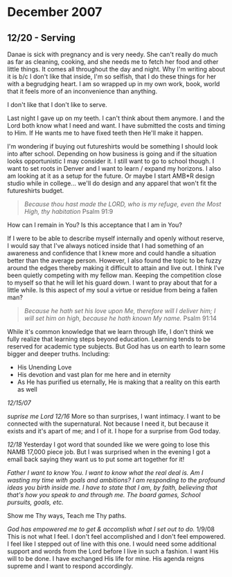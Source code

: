 # December 2007

## 12/20 - Serving

Danae is sick with pregnancy and is very needy. She can't really do much as far as cleaning, cooking, and she needs me to fetch her food and other little things.
It comes all throughout the day and night.
Why I'm writing about it is b/c I don't like that inside, I'm so selfish, that I do these things for her with a begrudging heart. I am so wrapped up in my own work, book, world that it feels more of an inconvenience than anything.

I don't like that I don't like to serve.

Last night I gave up on my teeth. I can't think about them anymore. I and the Lord both know what I need and want. I have submitted the costs and timing to Him. If He wants me to have fixed teeth then He'll make it happen.

I'm wondering if buying out futureshirts would be something I should look into after school. Depending on how business is going and if the situation looks opportunistic I may consider it.
I still want to go to school though. I want to set roots in Denver and I want to learn / expand my horizons. I also am looking at it as a setup for the future.
Or maybe I start AMB*R design studio while in college... we'll do design and any apparel that won't fit the futureshirts budget.

>_Because thou hast made the LORD, who is my refuge, even the Most High, thy habitation_ Psalm 91:9

How can I remain in You? Is this acceptance that I am in You?

If I were to be able to describe myself internally and openly without reserve, I would say that I've always noticed inside that I had something  of an awareness and confidence that I knew more and could handle a situation better than the average person. However, I also found the topic to be fuzzy around the edges thereby making it difficult to attain and live out.
I think I've been quietly competing with my fellow man. Keeping the competition close to myself so that he will let his guard down.
I want to pray about that for a little while. Is this aspect of my soul a virtue or residue from being a fallen man?

>_Because he hath set his love upon Me, therefore will I deliver him; I will set him on high, because he hath known My name._ Psalm 91:14

While it's common knowledge that we learn through life, I don't think we fully realize that learning steps beyond education. Learning tends to be reserved for academic type subjects. But God has us on earth to learn some bigger and deeper truths. Including:
* His Unending Love
* His devotion and vast plan for me here and in eternity
* As He has purified us eternally, He is making that a reality on this earth as well



_12/15/07_

*suprise me Lord*
_12/16_
More so than surprises, I want intimacy. I want to be connected with the supernatural. Not because I need it, but because it exists and it's apart of me; and I of it.
I hope for a surprise from God today.

_12/18_
Yesterday I got word that sounded like we were going to lose this NAMB 17,000 piece job. But I was surprised when in the evening I got a email back saying they want us to put some art together for it!

_Father I want to know You. I want to know what the real deal is. Am I wasting my time with goals and ambitions? I am responding to the profound ideas you birth inside me. I have to state that I am, by faith, believing that that's how you speak to and through me. The board games, School pursuits, goals, etc._

Show me Thy ways, Teach me Thy paths.

*God has empowered me to get & accomplish what I set out to do.*
1/9/08
This is not what I feel. I don't feel accomplished and I don't feel empowered. I feel like I stepped out of line with this one. I would need some additional support and words from the Lord before I live in such a fashion. I want His will to be done. I have exchanged His life for mine. His agenda reigns supreme and I want to respond accordingly.